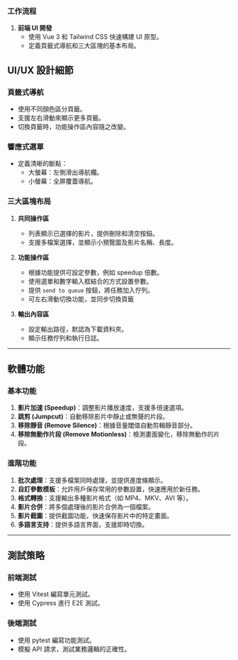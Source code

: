 
### 工作流程
1. **前端 UI 開發**
   - 使用 Vue 3 和 Tailwind CSS 快速構建 UI 原型。
   - 定義頁籤式導航和三大區塊的基本布局。

## UI/UX 設計細節

### 頁籤式導航
- 使用不同顏色區分頁籤。
- 支援左右滑動來顯示更多頁籤。
- 切換頁籤時，功能操作區內容隨之改變。

### 響應式選單
- 定義清晰的斷點：
  - 大螢幕：左側滑出導航欄。
  - 小螢幕：全屏覆蓋導航。

### 三大區塊布局
1. **共同操作區**
   - 列表顯示已選擇的影片，提供刪除和清空按鈕。
   - 支援多檔案選擇，並顯示小預覽圖及影片名稱、長度。

2. **功能操作區**
   - 根據功能提供可設定參數，例如 speedup 倍數。
   - 使用選單和數字輸入框結合的方式設置參數。
   - 提供 `send to queue` 按鈕，將任務加入佇列。
   - 可左右滑動切換功能，並同步切換頁籤

3. **輸出內容區**
   - 設定輸出路徑，默認為下載資料夾。
   - 顯示任務佇列和執行日誌。


---

## 軟體功能

### 基本功能
1. **影片加速 (Speedup)**：調整影片播放速度，支援多倍速選項。
2. **跳剪 (Jumpcut)**：自動移除影片中靜止或無聲的片段。
3. **移除靜音 (Remove Silence)**：根據音量閾值自動剪輯靜音部分。
4. **移除無動作片段 (Remove Motionless)**：檢測畫面變化，移除無動作的片段。

### 進階功能
1. **批次處理**：支援多檔案同時處理，並提供進度條顯示。
2. **自訂參數模板**：允許用戶保存常用的參數設置，快速應用於新任務。
3. **格式轉換**：支援輸出多種影片格式（如 MP4、MKV、AVI 等）。
4. **影片合併**：將多個處理後的影片合併為一個檔案。
5. **影片截圖**：提供截圖功能，快速保存影片中的特定畫面。
6. **多語言支持**：提供多語言界面，支援即時切換。

---

## 測試策略

### 前端測試
- 使用 Vitest 編寫單元測試。
- 使用 Cypress 進行 E2E 測試。

### 後端測試
- 使用 pytest 編寫功能測試。
- 模擬 API 請求，測試業務邏輯的正確性。